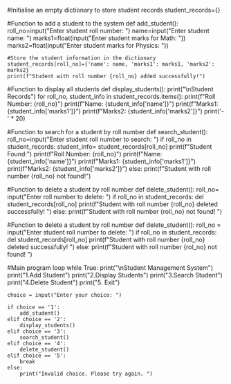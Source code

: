 #Initialise an empty dictionary to store student records
student_records={}

#Function to add a student to the system
def add_student():
    roll_no=input("Enter student roll number: ")
    name=input("Enter student name: ")
    marks1=float(input("Enter student marks for Math: "))
    marks2=float(input("Enter student marks for Physics: "))

    #Store the student information in the dictionary
    student_records[roll_no]={'name': name, 'marks1': marks1, 'marks2': marks2}
    print(f"Student with roll number {roll_no} added successfully!")

#Function to display all students
def display_students():
    print("\nStudent Records")
    for roll_no, student_info in student_records.items():
        print(f"Roll Number: {roll_no}")
        print(f"Name: {student_info['name']}")
        print(f"Marks1: {student_info['marks1']}")
        print(f"Marks2: {student_info['marks2']}")
        print('-' * 20)

#Function to search for a student by roll number 
def search_student():
    roll_no=input("Enter student roll number to search: ")
    if roll_no in student_records:
        student_info= student_records[roll_no]
        print(f"Student Found:")
        print(f"Roll Number: {roll_no}")
        print(f"Name: {student_info['name']}")
        print(f"Marks1: {student_info['marks1']}")
        print(f"Marks2: {student_info['marks2']}")
    else:
        print(f"Student with roll number {roll_no} not found!")


#Function to delete a student by roll number 
def delete_student():
    roll_no= input("Enter roll number to delete: ")
    if roll_no in student_records:
        del student_records[roll_no]
        print(f"Student with roll number {roll_no} deleted successfully! ")
    else:
        print(f"Student with roll number {roll_no} not found! ")

#Function to delete a student by roll number 
def delete_student():
    roll_no = input("Enter student roll number to delete:  ")
    if roll_no in student_records:
        del student_records[roll_no]
        print(f"Student with roll number {roll_no} deleted successfully! ")
    else:
        print(f"Student with roll number {rol_no} not found! ")


#Main program loop
while True:
    print("\nStudent Management System")
    print("1.Add Student")
    print("2.Display Students")
    print("3.Search Student")
    print("4.Delete Student")
    print("5. Exit")

    choice = input("Enter your choice: ")

    if choice == '1':
        add_student()
    elif choice == '2':
        display_students()
    elif choice == '3':
        search_student()
    elif choice == '4':
        delete_student()
    elif choice == '5':
        break
    else:
        print("Invalid choice. Please try again. ") 
